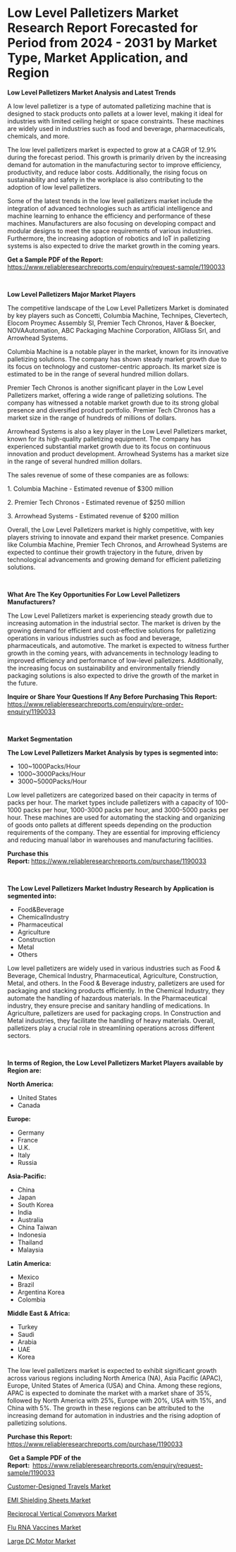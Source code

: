 <p><h1>Low Level Palletizers Market Research Report Forecasted for Period from 2024 -  2031 by Market Type, Market Application, and Region</h1></p><p><strong>Low Level Palletizers Market Analysis and Latest Trends</strong></p>
<p><p>A low level palletizer is a type of automated palletizing machine that is designed to stack products onto pallets at a lower level, making it ideal for industries with limited ceiling height or space constraints. These machines are widely used in industries such as food and beverage, pharmaceuticals, chemicals, and more.</p><p>The low level palletizers market is expected to grow at a CAGR of 12.9% during the forecast period. This growth is primarily driven by the increasing demand for automation in the manufacturing sector to improve efficiency, productivity, and reduce labor costs. Additionally, the rising focus on sustainability and safety in the workplace is also contributing to the adoption of low level palletizers.</p><p>Some of the latest trends in the low level palletizers market include the integration of advanced technologies such as artificial intelligence and machine learning to enhance the efficiency and performance of these machines. Manufacturers are also focusing on developing compact and modular designs to meet the space requirements of various industries. Furthermore, the increasing adoption of robotics and IoT in palletizing systems is also expected to drive the market growth in the coming years.</p></p>
<p><strong>Get a Sample PDF of the Report:&nbsp;</strong> <a href="https://www.reliableresearchreports.com/enquiry/request-sample/1190033">https://www.reliableresearchreports.com/enquiry/request-sample/1190033</a></p>
<p>&nbsp;</p>
<p><strong>Low Level Palletizers Major Market Players</strong></p>
<p><p>The competitive landscape of the Low Level Palletizers Market is dominated by key players such as Concetti, Columbia Machine, Technipes, Clevertech, Elocom Proymec Assembly Sl, Premier Tech Chronos, Haver & Boecker, NOVAAutomation, ABC Packaging Machine Corporation, AllGlass Srl, and Arrowhead Systems. </p><p>Columbia Machine is a notable player in the market, known for its innovative palletizing solutions. The company has shown steady market growth due to its focus on technology and customer-centric approach. Its market size is estimated to be in the range of several hundred million dollars.</p><p>Premier Tech Chronos is another significant player in the Low Level Palletizers market, offering a wide range of palletizing solutions. The company has witnessed a notable market growth due to its strong global presence and diversified product portfolio. Premier Tech Chronos has a market size in the range of hundreds of millions of dollars.</p><p>Arrowhead Systems is also a key player in the Low Level Palletizers market, known for its high-quality palletizing equipment. The company has experienced substantial market growth due to its focus on continuous innovation and product development. Arrowhead Systems has a market size in the range of several hundred million dollars.</p><p>The sales revenue of some of these companies are as follows:</p><p>1. Columbia Machine - Estimated revenue of $300 million</p><p>2. Premier Tech Chronos - Estimated revenue of $250 million</p><p>3. Arrowhead Systems - Estimated revenue of $200 million</p><p>Overall, the Low Level Palletizers market is highly competitive, with key players striving to innovate and expand their market presence. Companies like Columbia Machine, Premier Tech Chronos, and Arrowhead Systems are expected to continue their growth trajectory in the future, driven by technological advancements and growing demand for efficient palletizing solutions.</p></p>
<p>&nbsp;</p>
<p><strong>What Are The Key Opportunities For Low Level Palletizers Manufacturers?</strong></p>
<p><p>The Low Level Palletizers market is experiencing steady growth due to increasing automation in the industrial sector. The market is driven by the growing demand for efficient and cost-effective solutions for palletizing operations in various industries such as food and beverage, pharmaceuticals, and automotive. The market is expected to witness further growth in the coming years, with advancements in technology leading to improved efficiency and performance of low-level palletizers. Additionally, the increasing focus on sustainability and environmentally friendly packaging solutions is also expected to drive the growth of the market in the future.</p></p>
<p><strong>Inquire or Share Your Questions If Any Before Purchasing This Report:</strong> <a href="https://www.reliableresearchreports.com/enquiry/pre-order-enquiry/1190033">https://www.reliableresearchreports.com/enquiry/pre-order-enquiry/1190033</a></p>
<p>&nbsp;</p>
<p><strong>Market Segmentation</strong></p>
<p><strong>The Low Level Palletizers Market Analysis by types is segmented into:</strong></p>
<p><ul><li>100~1000Packs/Hour</li><li>1000~3000Packs/Hour</li><li>3000~5000Packs/Hour</li></ul></p>
<p><p>Low level palletizers are categorized based on their capacity in terms of packs per hour. The market types include palletizers with a capacity of 100-1000 packs per hour, 1000-3000 packs per hour, and 3000-5000 packs per hour. These machines are used for automating the stacking and organizing of goods onto pallets at different speeds depending on the production requirements of the company. They are essential for improving efficiency and reducing manual labor in warehouses and manufacturing facilities.</p></p>
<p><strong>Purchase this Report:&nbsp;</strong><a href="https://www.reliableresearchreports.com/purchase/1190033">https://www.reliableresearchreports.com/purchase/1190033</a></p>
<p>&nbsp;</p>
<p><strong>The Low Level Palletizers Market Industry Research by Application is segmented into:</strong></p>
<p><ul><li>Food&Beverage</li><li>ChemicalIndustry</li><li>Pharmaceutical</li><li>Agriculture</li><li>Construction</li><li>Metal</li><li>Others</li></ul></p>
<p><p>Low level palletizers are widely used in various industries such as Food & Beverage, Chemical Industry, Pharmaceutical, Agriculture, Construction, Metal, and others. In the Food & Beverage industry, palletizers are used for packaging and stacking products efficiently. In the Chemical Industry, they automate the handling of hazardous materials. In the Pharmaceutical industry, they ensure precise and sanitary handling of medications. In Agriculture, palletizers are used for packaging crops. In Construction and Metal industries, they facilitate the handling of heavy materials. Overall, palletizers play a crucial role in streamlining operations across different sectors.</p></p>
<p>&nbsp;</p>
<p><strong>In terms of Region, the Low Level Palletizers Market Players available by Region are:</strong></p>
<p>
    <p> <strong> North America: </strong>
        <ul>
            <li>United States</li>
            <li>Canada</li>
        </ul>
        </p> 
    <p> <strong> Europe: </strong>
        <ul>
            <li>Germany</li>
            <li>France</li>
            <li>U.K.</li>
            <li>Italy</li>
            <li>Russia</li>
        </ul>
        </p> 
    <p> <strong> Asia-Pacific: </strong>
        <ul>
            <li>China</li>
            <li>Japan</li>
            <li>South Korea</li>
            <li>India</li>
            <li>Australia</li>
            <li>China Taiwan</li>
            <li>Indonesia</li>
            <li>Thailand</li>
            <li>Malaysia</li>
        </ul>
        </p> 
    <p> <strong> Latin America: </strong>
        <ul>
            <li>Mexico</li>
            <li>Brazil</li>
            <li>Argentina Korea</li>
            <li>Colombia</li>
        </ul>
        </p> 
    <p> <strong> Middle East & Africa: </strong>
        <ul>
            <li>Turkey</li>
            <li>Saudi</li>
            <li>Arabia</li>
            <li>UAE</li>
            <li>Korea</li>
        </ul>
    </p>
    </p>
<p><p>The low level palletizers market is expected to exhibit significant growth across various regions including North America (NA), Asia Pacific (APAC), Europe, United States of America (USA) and China. Among these regions, APAC is expected to dominate the market with a market share of 35%, followed by North America with 25%, Europe with 20%, USA with 15%, and China with 5%. The growth in these regions can be attributed to the increasing demand for automation in industries and the rising adoption of palletizing solutions.</p></p>
<p><strong>Purchase this Report: </strong><a href="https://www.reliableresearchreports.com/purchase/1190033">https://www.reliableresearchreports.com/purchase/1190033</a></p>
<p>&nbsp;<strong>Get a Sample PDF of the Report:&nbsp;&nbsp;</strong><a href="https://www.reliableresearchreports.com/enquiry/request-sample/1190033">https://www.reliableresearchreports.com/enquiry/request-sample/1190033</a></p>
<p><strong></strong></p>
<p><p><a href="https://view.publitas.com/reportprime-1/customer-designed-travels-market-offers-provide-insightful-data-for-the-time-period-from-2024-to-2031-and-also-provide-analysis-based-on-application-type-and-region/">Customer-Designed Travels Market</a></p><p><a href="https://view.publitas.com/reportprime-1/emi-shielding-sheets-market-provides-a-comprehensive-analysis-including-a-macro-overview-of-the-market-as-well-as-micro-details-such-as-market-size-and-competitive-landscape/">EMI Shielding Sheets Market</a></p><p><a href="https://github.com/Airanohannonzb68e5pb53oc1/Market-Research-Report-List-1/blob/main/reciprocal-vertical-conveyors-market.md">Reciprocal Vertical Conveyors Market</a></p><p><a href="https://sulfuric-clavicle-d39.notion.site/Flu-RNA-Vaccines-Market-Size-2024-2031-Global-Industrial-Analysis-Key-Geographical-Regions-Marke-cd9d20aabfa543ed825318207ee5f442">Flu RNA Vaccines Market</a></p><p><a href="https://github.com/fiixsa/Market-Research-Report-List-1/blob/main/large-dc-motor-market.md">Large DC Motor Market</a></p></p>